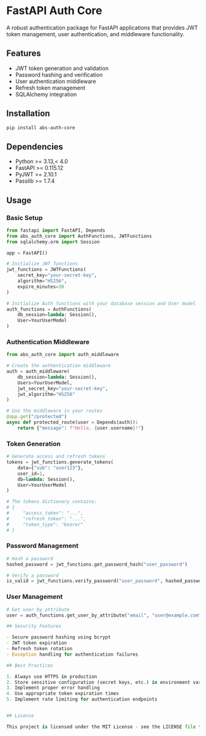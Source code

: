 # FastAPI Auth Core

A robust authentication package for FastAPI applications that provides JWT token management, user authentication, and middleware functionality.

## Features

- JWT token generation and validation
- Password hashing and verification
- User authentication middleware
- Refresh token management
- SQLAlchemy integration

## Installation

```bash
pip install abs-auth-core
```

## Dependencies

- Python >= 3.13,< 4.0
- FastAPI >= 0.115.12
- PyJWT >= 2.10.1
- Passlib >= 1.7.4

## Usage

### Basic Setup

```python
from fastapi import FastAPI, Depends
from abs_auth_core import AuthFunctions, JWTFunctions
from sqlalchemy.orm import Session

app = FastAPI()

# Initialize JWT functions
jwt_functions = JWTFunctions(
    secret_key="your-secret-key",
    algorithm="HS256",
    expire_minutes=30
)

# Initialize Auth functions with your database session and User model
auth_functions = AuthFunctions(
    db_session=lambda: Session(),
    User=YourUserModel
)
```

### Authentication Middleware

```python
from abs_auth_core import auth_middleware

# Create the authentication middleware
auth = auth_middleware(
    db_session=lambda: Session(),
    Users=YourUserModel,
    jwt_secret_key="your-secret-key",
    jwt_algorithm="HS256"
)

# Use the middleware in your routes
@app.get("/protected")
async def protected_route(user = Depends(auth)):
    return {"message": f"Hello, {user.username}!"}
```

### Token Generation

```python
# Generate access and refresh tokens
tokens = jwt_functions.generate_tokens(
    data={"sub": "user123"},
    user_id=1,
    db=lambda: Session(),
    User=YourUserModel
)

# The tokens dictionary contains:
# {
#     "access_token": "...",
#     "refresh_token": "...",
#     "token_type": "bearer"
# }
```

### Password Management

```python
# Hash a password
hashed_password = jwt_functions.get_password_hash("user_password")

# Verify a password
is_valid = jwt_functions.verify_password("user_password", hashed_password)
```

### User Management

```python
# Get user by attribute
user = auth_functions.get_user_by_attribute("email", "user@example.com")

## Security Features

- Secure password hashing using bcrypt
- JWT token expiration
- Refresh token rotation
- Exception handling for authentication failures

## Best Practices

1. Always use HTTPS in production
2. Store sensitive configuration (secret keys, etc.) in environment variables
3. Implement proper error handling
4. Use appropriate token expiration times
5. Implement rate limiting for authentication endpoints


## License

This project is licensed under the MIT License - see the LICENSE file for details.
